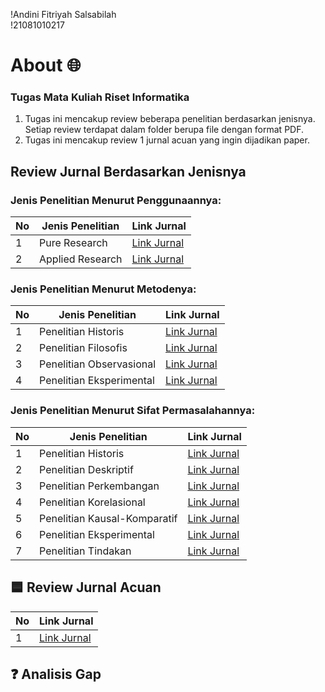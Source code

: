 !Andini Fitriyah Salsabilah  
!21081010217

# About 🌐
### Tugas Mata Kuliah Riset Informatika
1. Tugas ini mencakup review beberapa penelitian berdasarkan jenisnya. Setiap review terdapat dalam folder berupa file dengan format PDF.
2. Tugas ini mencakup review 1 jurnal acuan yang ingin dijadikan paper.

## Review Jurnal Berdasarkan Jenisnya

### Jenis Penelitian Menurut Penggunaannya:

| No | Jenis Penelitian       | Link Jurnal                                          |
|----|-----------------------|-----------------------------------------------------|
| 1  | Pure Research         | [Link Jurnal](https://doi.org/10.1038/s41377-024-01451-z) |
| 2  | Applied Research      | [Link Jurnal](https://doi.org/10.1007/s00170-023-12864-2)  |

### Jenis Penelitian Menurut Metodenya:

| No | Jenis Penelitian       | Link Jurnal                                          |
|----|-----------------------|-----------------------------------------------------|
| 1  | Penelitian Historis   | [Link Jurnal]()                                     |
| 2  | Penelitian Filosofis   | [Link Jurnal]()                                     |
| 3  | Penelitian Observasional| [Link Jurnal]()                                     |
| 4  | Penelitian Eksperimental| [Link Jurnal]()                                     |

### Jenis Penelitian Menurut Sifat Permasalahannya:

| No | Jenis Penelitian           | Link Jurnal                                          |
|----|---------------------------|-----------------------------------------------------|
| 1  | Penelitian Historis       | [Link Jurnal]()                                     |
| 2  | Penelitian Deskriptif     | [Link Jurnal]()                                     |
| 3  | Penelitian Perkembangan   | [Link Jurnal]()                                     |
| 4  | Penelitian Korelasional   | [Link Jurnal]()                                     |
| 5  | Penelitian Kausal-Komparatif | [Link Jurnal]()                                  |
| 6  | Penelitian Eksperimental   | [Link Jurnal]()                                     |
| 7  | Penelitian Tindakan       | [Link Jurnal]()                                     |

## 🟦 Review Jurnal Acuan

| No | Link Jurnal              |
|----|--------------------------|
| 1  | [Link Jurnal]()          |

## ❓ Analisis Gap
